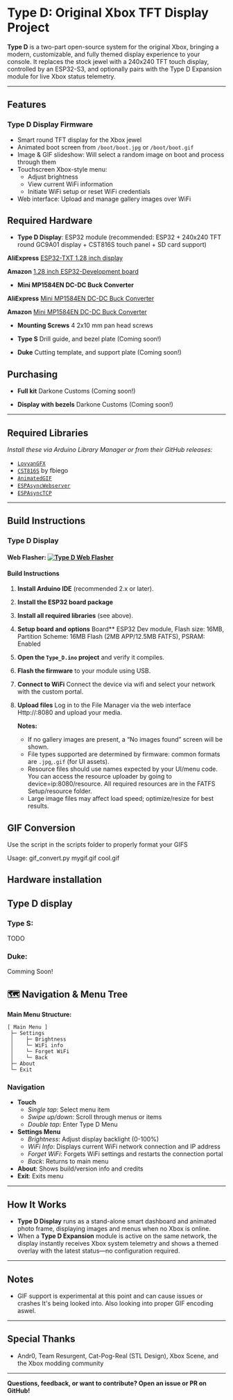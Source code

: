 # Type D: Original Xbox TFT Display Project

**Type D** is a two-part open-source system for the original Xbox, bringing a modern, customizable, and fully themed display experience to your console. It replaces the stock jewel with a 240x240 TFT touch display, controlled by an ESP32-S3, and optionally pairs with the Type D Expansion module for live Xbox status telemetry.

---

## Features

### Type D Display Firmware

- Smart round TFT display for the Xbox jewel  
- Animated boot screen from `/boot/boot.jpg` or `/boot/boot.gif`  
- Image & GIF slideshow: Will select a random image on boot and process through them
- Touchscreen Xbox-style menu:    
  - Adjust brightness
  - View current WiFi information    
  - Initiate WiFi setup or reset WiFi credentials  
- Web interface: Upload and manage gallery images over WiFi  

## Required Hardware

- **Type D Display**: ESP32 module (recommended: ESP32 + 240x240 TFT round GC9A01 display + CST816S touch panel + SD card support)

**AliExpress** <a href="https://www.aliexpress.us/item/3256805458117676.html?spm=a2g0o.order_list.order_list_main.5.38db18023gODs6&gatewayAdapt=glo2usa">ESP32-TXT 1.28 inch display</a>

**Amazon** <a href="https://www.amazon.com/dp/B0DLNMG2KP?ref=ppx_yo2ov_dt_b_fed_asin_title">1.28 inch ESP32-Development board</a>

- **Mini MP1584EN DC-DC Buck Converter**

**AliExpress** <a href="https://www.aliexpress.us/item/3256806449390797.html?spm=a2g0o.productlist.main.2.f7fcy2BDy2BDki&algo_pvid=10c0af7b-9a6d-49d9-b32b-322befa53be9&algo_exp_id=10c0af7b-9a6d-49d9-b32b-322befa53be9-1&pdp_ext_f=%7B%22order%22%3A%2295%22%2C%22eval%22%3A%221%22%7D&pdp_npi=4%40dis%21USD%214.15%211.45%21%21%2129.64%2110.37%21%402101c5b117497898902221210e8f47%2112000037986957162%21sea%21US%21196794698%21X&curPageLogUid=EvPienUVOVgU&utparam-url=scene%3Asearch%7Cquery_from%3A">Mini MP1584EN DC-DC Buck Converter</a>

**Amazon** <a href="https://www.amazon.com/dp/B01MQGMOKI?ref=ppx_yo2ov_dt_b_fed_asin_title&th=1">Mini MP1584EN DC-DC Buck Converter</a>

- **Mounting Screws** 4 2x10 mm pan head screws

- **Type S** Drill guide, and bezel plate (Coming soon!)

- **Duke** Cutting template, and support plate (Coming soon!)

## Purchasing

- **Full kit** Darkone Customs (Coming soon!)

- **Display with bezels** Darkone Customs (Coming soon!)


---

## Required Libraries

_Install these via Arduino Library Manager or from their GitHub releases:_

- [`LovyanGFX`](https://github.com/lovyan03/LovyanGFX)
- [`CST816S`](https://github.com/fbiego/CST816S) by fbiego
- [`AnimatedGIF`](https://github.com/bitbank2/AnimatedGIF)
- [`ESPAsyncWebserver`](https://github.com/me-no-dev/ESPAsyncWebServer)
- [`ESPAsyncTCP`](https://github.com/me-no-dev/ESPAsyncTCP)

---

## Build Instructions

### Type D Display 

#### Web Flasher: [![Type D Web Flasher](https://img.shields.io/badge/Web%20Flasher-Type%20D-green?logo=esp32&logoColor=white)](https://darkone83.github.io/type-d.github.io/)

#### Build Instructions
1. **Install Arduino IDE** (recommended 2.x or later).
2. **Install the ESP32 board package**
3. **Install all required libraries** (see above).
4. **Setup board and options** Board** ESP32 Dev module, Flash size: 16MB, Partition Scheme: 16MB Flash (2MB APP/12.5MB FATFS), PSRAM: Enabled
5. **Open the `Type_D.ino` project** and verify it compiles.
6. **Flash the firmware** to your module using USB.
7. **Connect to WiFi** Connect the device via wifi and select your network with the custom portal.
8. **Upload files** Log in to the File Manager via the web interface Http://<device-ip>:8080 and upload your media. 


   **Notes:**
   - If no gallery images are present, a “No images found” screen will be shown.
   - File types supported are determined by firmware: common formats are `.jpg`,`.gif` (for UI assets).
   - Resource files should use names expected by your UI/menu code. You can access the resource uploader by going to device=ip:8080/resource. All required resources are in the FATFS Setup/resource folder.
   - Large image files may affect load speed; optimize/resize for best results.

## GIF Conversion

Use the script in the scripts folder to properly format your GIFS

Usage: gif_convert.py mygif.gif cool.gif

## Hardware installation

## Type D display

### Type S:
TODO

### Duke:

Comming Soon!


## 🗺️ Navigation & Menu Tree

**Main Menu Structure:**
```
[ Main Menu ]
 ├─ Settings
 │    ├─ Brightness
 │    └─ WiFi info
 │    └─ Forget WiFi
 │    └─ Back
 ├─ About
 └─ Exit
```

### Navigation

- **Touch**
  - *Single tap*: Select menu item
  - *Swipe up/down*: Scroll through menus or items
  - *Double tap*: Enter Type D Menu
- **Settings Menu**
  - *Brightness*: Adjust display backlight (0-100%)
  - *WiFi Info*: Displays current WiFi network connection and IP address
  - *Forget WiFi*: Forgets WiFi settings and restarts the connection portal
  - *Back*: Returns to main menu
- **About**: Shows build/version info and credits
- **Exit**: Exits menu
---

## How It Works

- **Type D Display** runs as a stand-alone smart dashboard and animated photo frame, displaying images and menus when no Xbox is online.
- When a **Type D Expansion** module is active on the same network, the display instantly receives Xbox system telemetry and shows a themed overlay with the latest status—no configuration required.

---

## Notes

- GIF support is experimental at this point and can cause issues or crashes It's being looked into. Also looking into proper GIF encoding aswel.

___

## Special Thanks

- Andr0, Team Resurgent, Cat-Pog-Real (STL Design), Xbox Scene, and the Xbox modding community

---

**Questions, feedback, or want to contribute? Open an issue or PR on GitHub!**
